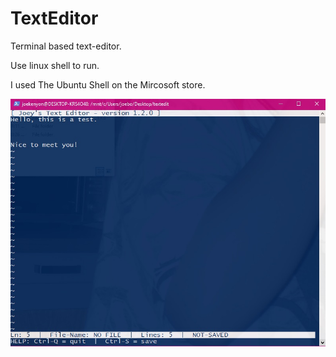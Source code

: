 # TextEditor
Terminal based text-editor.

Use linux shell to run.

I used The Ubuntu Shell on the Mircosoft store.

![alt text](https://github.com/JoeBoiii72/TextEditor/blob/master/screenshots/Capture.jpg)
